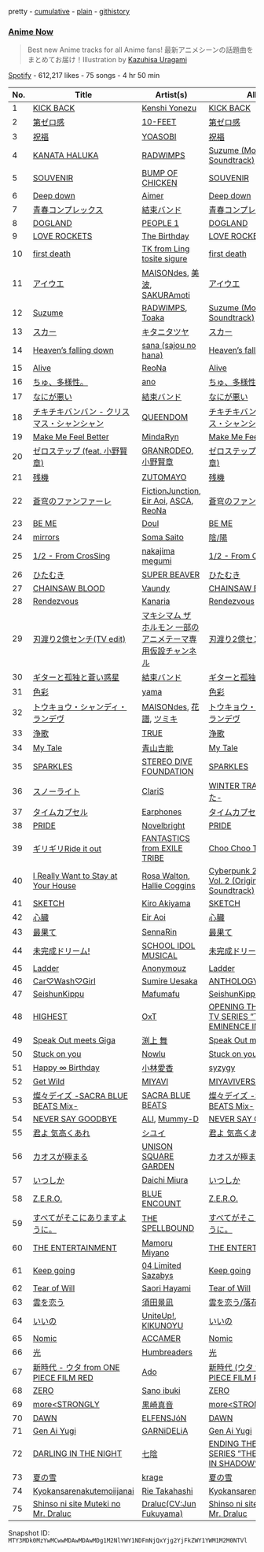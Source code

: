 pretty - [cumulative](/playlists/cumulative/37i9dQZF1DWT8aqnwgRt92.md) - [plain](/playlists/plain/37i9dQZF1DWT8aqnwgRt92) - [githistory](https://github.githistory.xyz/mackorone/spotify-playlist-archive/blob/main/playlists/plain/37i9dQZF1DWT8aqnwgRt92)

### [Anime Now](https://open.spotify.com/playlist/37i9dQZF1DWT8aqnwgRt92)

> Best new Anime tracks for all Anime fans! 最新アニメシーンの話題曲をまとめてお届け！Illustration by <a href="https://kazuhisauragami.com/"> Kazuhisa Uragami</a>

[Spotify](https://open.spotify.com/user/spotify) - 612,217 likes - 75 songs - 4 hr 50 min

| No. | Title | Artist(s) | Album | Length |
|---|---|---|---|---|
| 1 | [KICK BACK](https://open.spotify.com/track/3khEEPRyBeOUabbmOPJzAG) | [Kenshi Yonezu](https://open.spotify.com/artist/1snhtMLeb2DYoMOcVbb8iB) | [KICK BACK](https://open.spotify.com/album/6RH1fEIz8HVXregzz5Xp2B) | 3:13 |
| 2 | [第ゼロ感](https://open.spotify.com/track/3GGOKTfxgyluPvAFnB30zE) | [10\-FEET](https://open.spotify.com/artist/0QZqdhoRQkn1VphAa5eX8h) | [第ゼロ感](https://open.spotify.com/album/7hUGSAApToftQu366lqPVf) | 4:47 |
| 3 | [祝福](https://open.spotify.com/track/7ajpbW6tBpqUI9foCtwlLw) | [YOASOBI](https://open.spotify.com/artist/64tJ2EAv1R6UaZqc4iOCyj) | [祝福](https://open.spotify.com/album/7KS8ZZpgraGBazVoSeX6O4) | 3:16 |
| 4 | [KANATA HALUKA](https://open.spotify.com/track/4O6htogl2A9ycNLwc9dVK1) | [RADWIMPS](https://open.spotify.com/artist/1EowJ1WwkMzkCkRomFhui7) | [Suzume \(Motion Picture Soundtrack\)](https://open.spotify.com/album/6Ar5HxNWXtvraqs7FI7bYq) | 5:55 |
| 5 | [SOUVENIR](https://open.spotify.com/track/7qOsSOpiL3R8RKyiBtIYNQ) | [BUMP OF CHICKEN](https://open.spotify.com/artist/0hSFeqPehe7FtCNWuQ6Bsy) | [SOUVENIR](https://open.spotify.com/album/62Rk2K7V2le9NBC75ANiX7) | 4:24 |
| 6 | [Deep down](https://open.spotify.com/track/42IF4VUNaIGc1oD74rHa8O) | [Aimer](https://open.spotify.com/artist/0bAsR2unSRpn6BQPEnNlZm) | [Deep down](https://open.spotify.com/album/7arScRaGCUmEWNeQEPDq3K) | 3:47 |
| 7 | [青春コンプレックス](https://open.spotify.com/track/0jpP8AlQLVtaMwA3vQYpYB) | [結束バンド](https://open.spotify.com/artist/2nvl0N9GwyX69RRBMEZ4OD) | [青春コンプレックス](https://open.spotify.com/album/3yiMrbhmz7rqjTW3AgmG9W) | 3:25 |
| 8 | [DOGLAND](https://open.spotify.com/track/6CMjaUiyl7WLPop2AoLbn6) | [PEOPLE 1](https://open.spotify.com/artist/2llRPLPOCvnAiUozItvPsU) | [DOGLAND](https://open.spotify.com/album/0yx19Klp8J1JyYES4KB426) | 2:55 |
| 9 | [LOVE ROCKETS](https://open.spotify.com/track/6stn0schvLBMoRHsDeYiIi) | [The Birthday](https://open.spotify.com/artist/58zME34zPsQx58YXCyFryH) | [LOVE ROCKETS](https://open.spotify.com/album/0wN4mrkQyl961vNqhchf7N) | 4:21 |
| 10 | [first death](https://open.spotify.com/track/0ky07Oq85l9zx7e427XGgC) | [TK from Ling tosite sigure](https://open.spotify.com/artist/3B9O5mYYw89fFXkwKh7jCS) | [first death](https://open.spotify.com/album/1IbsEpB7SmkJSaeTajYw7R) | 4:01 |
| 11 | [アイウエ](https://open.spotify.com/track/7rqYTYi70xZBqEMAtSVhXc) | [MAISONdes](https://open.spotify.com/artist/7LTiBdByoaUd329wCpmMcM), [美波](https://open.spotify.com/artist/1KXJUpTiNeMv93LrJbbm7G), [SAKURAmoti](https://open.spotify.com/artist/2raQe3AjMykp6K4Y890owO) | [アイウエ](https://open.spotify.com/album/1cWeuydo4eS8AwAID5YUGJ) | 3:42 |
| 12 | [Suzume](https://open.spotify.com/track/1n1y2kFPISpF9WGD3JaFo5) | [RADWIMPS](https://open.spotify.com/artist/1EowJ1WwkMzkCkRomFhui7), [Toaka](https://open.spotify.com/artist/3GzVC7GGbmO2SuBu92DqUn) | [Suzume \(Motion Picture Soundtrack\)](https://open.spotify.com/album/6Ar5HxNWXtvraqs7FI7bYq) | 3:58 |
| 13 | [スカー](https://open.spotify.com/track/5WQAussByRFjUWYQDowtHE) | [キタニタツヤ](https://open.spotify.com/artist/7mvhRvEAHiCTQHUnH7fgnv) | [スカー](https://open.spotify.com/album/4qHbR7z8zMoUFOukvg7KXd) | 4:19 |
| 14 | [Heaven’s falling down](https://open.spotify.com/track/5viPEz1dLOhTXNEeZEscGH) | [sana \(sajou no hana\)](https://open.spotify.com/artist/7xPozlvOETtjDzmgTUfLRY) | [Heaven’s falling down](https://open.spotify.com/album/4fJPCGw5H94MX6TGOe6gBd) | 3:35 |
| 15 | [Alive](https://open.spotify.com/track/4HkMETY0zKUblZVAX22YUD) | [ReoNa](https://open.spotify.com/artist/2SIBY7Jwq1kYng12Zguo3C) | [Alive](https://open.spotify.com/album/7IBqowr22LfhlV1GL6fQmF) | 4:18 |
| 16 | [ちゅ、多様性。](https://open.spotify.com/track/5KLL3cZEyuSJRvyS84o4Df) | [ano](https://open.spotify.com/artist/7Il739Q5W4yJUYC3hfnX6z) | [ちゅ、多様性。](https://open.spotify.com/album/07zxoeMpl7X8SguWcOiN5x) | 3:05 |
| 17 | [なにが悪い](https://open.spotify.com/track/5r8hIaf0VCNptCt8SRtxD9) | [結束バンド](https://open.spotify.com/artist/2nvl0N9GwyX69RRBMEZ4OD) | [なにが悪い](https://open.spotify.com/album/7u1WUpovfbZSSDM8edRqmb) | 3:47 |
| 18 | [チキチキバンバン \- クリスマス・シャンシャン](https://open.spotify.com/track/1WKgUGH7nM83632LTQQwX5) | [QUEENDOM](https://open.spotify.com/artist/6IW91qUpcrhbGuZxubrG70) | [チキチキバンバン \(クリスマス・シャンシャン\)](https://open.spotify.com/album/2UrfbDZ60t9Omo74Z9QQGS) | 3:58 |
| 19 | [Make Me Feel Better](https://open.spotify.com/track/48Hxgmy2rW0jT6YZUo18R8) | [MindaRyn](https://open.spotify.com/artist/7MSns7VCEysJJhcp67gvtZ) | [Make Me Feel Better](https://open.spotify.com/album/0VymrjRtKPZUvHkcJLaqby) | 4:29 |
| 20 | [ゼロステップ \(feat\. 小野賢章\)](https://open.spotify.com/track/5DAtC0mgP1HUpL9th0e2U9) | [GRANRODEO](https://open.spotify.com/artist/3LnMh597QKlMqWqqXz7woc), [小野賢章](https://open.spotify.com/artist/6yg8XM7BirJ6GnfBUt7BUU) | [ゼロステップ \(feat\. 小野賢章\)](https://open.spotify.com/album/1TX5uM4HEOIZEzoAOnUagC) | 4:30 |
| 21 | [残機](https://open.spotify.com/track/1XeOqgzh2fZhmgxnmyiIJ8) | [ZUTOMAYO](https://open.spotify.com/artist/38WbKH6oKAZskBhqDFA8Uj) | [残機](https://open.spotify.com/album/3wGoYoTJhdbkvn7WZpTqz3) | 3:50 |
| 22 | [蒼穹のファンファーレ](https://open.spotify.com/track/0wMBwx4SiRJmcmRxtq6l4N) | [FictionJunction](https://open.spotify.com/artist/5Q08YLH6CfTdmvhvRJ3iyz), [Eir Aoi](https://open.spotify.com/artist/18moNotPmBWa2YZtRnIoZ3), [ASCA](https://open.spotify.com/artist/5pjjlQXYjoMFWdjdKOre9s), [ReoNa](https://open.spotify.com/artist/2SIBY7Jwq1kYng12Zguo3C) | [蒼穹のファンファーレ](https://open.spotify.com/album/1SIWm59nMt5C5CTtxHmGBJ) | 5:18 |
| 23 | [BE ME](https://open.spotify.com/track/6YXgarWY2jY2f1F7VVUE0Z) | [Doul](https://open.spotify.com/artist/6iCB8Oh5qNCfMM6Bjn3bOf) | [BE ME](https://open.spotify.com/album/0nJ24ELPglbislYG5leab8) | 3:31 |
| 24 | [mirrors](https://open.spotify.com/track/5GQcnKp2nftw5o96wNa34X) | [Soma Saito](https://open.spotify.com/artist/1O2VCqaEfk91iBO0Sgchvb) | [陰/陽](https://open.spotify.com/album/3jjCpP3z1nfa8wpUd3O6j3) | 4:31 |
| 25 | [1/2 \- From CrosSing](https://open.spotify.com/track/55hGpzoNjvOiwnvrSnOkSA) | [nakajima megumi](https://open.spotify.com/artist/2aM6C9kVle6RU6iV2Eb91N) | [1/2 \- From CrosSing](https://open.spotify.com/album/5j5nln0FTomoMiYzTeKKND) | 5:09 |
| 26 | [ひたむき](https://open.spotify.com/track/0JtDUkqOV5cRxTdHMXGP3t) | [SUPER BEAVER](https://open.spotify.com/artist/0SMhG4gXGD4gzLMMz08cQU) | [ひたむき](https://open.spotify.com/album/6Xot0ubHeYpeNjMelRHHnq) | 4:10 |
| 27 | [CHAINSAW BLOOD](https://open.spotify.com/track/3lUOzabhWYyRImRszpJGOU) | [Vaundy](https://open.spotify.com/artist/2IUl3m1H1EQ7QfNbNWvgru) | [CHAINSAW BLOOD](https://open.spotify.com/album/6vuTbUMzsnI0ThfnXc4Cjg) | 3:20 |
| 28 | [Rendezvous](https://open.spotify.com/track/7gspVQa13prQbNABCRacwE) | [Kanaria](https://open.spotify.com/artist/1k5LyiTCRzPjORzcgHqJxF) | [Rendezvous](https://open.spotify.com/album/089xXTATtiHlkm0VCM0w8q) | 2:12 |
| 29 | [刃渡り2億センチ\(TV edit\)](https://open.spotify.com/track/2rTmZHTXWo9YfIRAxbdkpG) | [マキシマム ザ ホルモン 一部のアニメテーマ専用仮設チャンネル](https://open.spotify.com/artist/7ipRKwjoASGW04QLVsDg3g) | [刃渡り2億センチ\(TV edit\)](https://open.spotify.com/album/04tV0O6qn5cXheBUTHmeKv) | 1:29 |
| 30 | [ギターと孤独と蒼い惑星](https://open.spotify.com/track/17rhDgnYYryQU4uS71ZxFu) | [結束バンド](https://open.spotify.com/artist/2nvl0N9GwyX69RRBMEZ4OD) | [ギターと孤独と蒼い惑星](https://open.spotify.com/album/6PmIi4asxDdrpIcZKHYfWp) | 3:48 |
| 31 | [色彩](https://open.spotify.com/track/1uveEvgKX4irLcp1BUTIFD) | [yama](https://open.spotify.com/artist/7kOrrFIBIBc8uCu2zbxbLv) | [色彩](https://open.spotify.com/album/3gQJWupAma6DdzcHVBQ9Bn) | 3:12 |
| 32 | [トウキョウ・シャンディ・ランデヴ](https://open.spotify.com/track/2MmgGuQzr0kkiA04lMdPXW) | [MAISONdes](https://open.spotify.com/artist/7LTiBdByoaUd329wCpmMcM), [花譜](https://open.spotify.com/artist/2c32JruIkUyfdycHmhIph4), [ツミキ](https://open.spotify.com/artist/7ctyyNnO9O2dDD8bHjkCAh) | [トウキョウ・シャンディ・ランデヴ](https://open.spotify.com/album/4PVGSr28Y12iTfD6QnzAkQ) | 3:04 |
| 33 | [浄歌](https://open.spotify.com/track/71cNVDcg9JsFCr0hLi7Pj9) | [TRUE](https://open.spotify.com/artist/0UwVT0iMLLAa9SUNENg4te) | [浄歌](https://open.spotify.com/album/3hCHq9tpguiwxs3j9N373U) | 4:53 |
| 34 | [My Tale](https://open.spotify.com/track/6wWKDglEzL9JfiTnJmOSeo) | [青山吉能](https://open.spotify.com/artist/41AMM7nACzTXN8OCVTsFvP) | [My Tale](https://open.spotify.com/album/4CtOKxZsZXOWBHbJjnLoWT) | 4:19 |
| 35 | [SPARKLES](https://open.spotify.com/track/3heytsqAvwcOmpvJvKop80) | [STEREO DIVE FOUNDATION](https://open.spotify.com/artist/6yLTrq59HxfE6aTq8r4gVP) | [SPARKLES](https://open.spotify.com/album/7DLjM7lmuv7rlhVShdIBXN) | 4:36 |
| 36 | [スノーライト](https://open.spotify.com/track/0Kb74cofcnavVwe4Tpcdv9) | [ClariS](https://open.spotify.com/artist/5htVtReJ3NAwcAdxdHpim3) | [WINTER TRACKS \-冬のうた\-](https://open.spotify.com/album/7FZFPL1Z8sgWAlX30Sxr6n) | 4:23 |
| 37 | [タイムカプセル](https://open.spotify.com/track/7AjXfY9JTWOHWbctrsOCrM) | [Earphones](https://open.spotify.com/artist/6nH1MaNtYwXEuwdOZ1R75p) | [タイムカプセル](https://open.spotify.com/album/48PHUW6UeNNN3Z90vDxFBj) | 4:16 |
| 38 | [PRIDE](https://open.spotify.com/track/4w1J2ejTHgtxRR6IvFoB8n) | [Novelbright](https://open.spotify.com/artist/0jWCX6zp4RjWrmZRxJ2uri) | [PRIDE](https://open.spotify.com/album/7A0ixTAOm6k9iyuYVX7lBb) | 3:37 |
| 39 | [ギリギリRide it out](https://open.spotify.com/track/7Ac881VKUrTcPWDpLG6Yiv) | [FANTASTICS from EXILE TRIBE](https://open.spotify.com/artist/162Ols90jU4CctXQz15NxS) | [Choo Choo TRAIN](https://open.spotify.com/album/2qB0JLYy2Ufq65f0NkjfPG) | 3:51 |
| 40 | [I Really Want to Stay at Your House](https://open.spotify.com/track/7mykoq6R3BArsSpNDjFQTm) | [Rosa Walton](https://open.spotify.com/artist/1X0HaTcdkHW7LviblBiEeq), [Hallie Coggins](https://open.spotify.com/artist/5JNkPX6dYGLeEm4cUjHNGc) | [Cyberpunk 2077: Radio, Vol\. 2 \(Original Soundtrack\)](https://open.spotify.com/album/1VGVJdmvOSRK2w9RKXk18A) | 4:06 |
| 41 | [SKETCH](https://open.spotify.com/track/1hoeIeIVXV9nDPWL21Nbjj) | [Kiro Akiyama](https://open.spotify.com/artist/0JROVv4P85ZVPFbaJIqAty) | [SKETCH](https://open.spotify.com/album/0A1gohH5dOABV1NkjK49dL) | 3:57 |
| 42 | [心臓](https://open.spotify.com/track/5jAzYu1dMEp0Mx3RCnTWrM) | [Eir Aoi](https://open.spotify.com/artist/18moNotPmBWa2YZtRnIoZ3) | [心臓](https://open.spotify.com/album/0wpmbTY0B13k0r9zSeCGWm) | 3:34 |
| 43 | [最果て](https://open.spotify.com/track/0GiepUHAIfTH1WzpHqtVXT) | [SennaRin](https://open.spotify.com/artist/05Thl0cxDfoKilfQ5Hwo7D) | [最果て](https://open.spotify.com/album/6JffqDdgFVwPOjHmLte6kC) | 3:00 |
| 44 | [未完成ドリーム!](https://open.spotify.com/track/3MVbG5259vPrYXUhX5JtQZ) | [SCHOOL IDOL MUSICAL](https://open.spotify.com/artist/0ac7G5NyL6NEnPTeozqUgd) | [未完成ドリーム!](https://open.spotify.com/album/1RnbfqigPmq2mFTikAHuDt) | 3:57 |
| 45 | [Ladder](https://open.spotify.com/track/6gZzyh7mytbxOTX0qWxbhx) | [Anonymouz](https://open.spotify.com/artist/6htvT7X1lqrkKpfp0Rv13X) | [Ladder](https://open.spotify.com/album/17MpD6N5nkhHHatcIckvNa) | 3:40 |
| 46 | [Car♡Wash♡Girl](https://open.spotify.com/track/2ijNxRyvM9bEqNZPo1ievQ) | [Sumire Uesaka](https://open.spotify.com/artist/4hRg5l2hXQl3lAzffFF8P8) | [ANTHOLOGY & DESTINY](https://open.spotify.com/album/2uBuVNcF7UUpKpOhBIIgwq) | 3:37 |
| 47 | [SeishunKippu](https://open.spotify.com/track/0gb9k8uR9jC9Jtk2OdapKs) | [Mafumafu](https://open.spotify.com/artist/6t6aXZlmnAF1VuiG8BVjQZ) | [SeishunKippu](https://open.spotify.com/album/4bHwSxmTANprSv6iGwNezt) | 4:04 |
| 48 | [HIGHEST](https://open.spotify.com/track/1ocxu4f7ZOjOcwAbqQ8l1T) | [OxT](https://open.spotify.com/artist/2qaq1aaJNXMlqsdS50FDrW) | [OPENING THEME FROM TV SERIES ”THE EMINENCE IN SHADOW”](https://open.spotify.com/album/0thfg8QuF1USWyk0XYYqMh) | 3:36 |
| 49 | [Speak Out meets Giga](https://open.spotify.com/track/2lEO1KZiyh5gsSM10H2q4o) | [渕上 舞](https://open.spotify.com/artist/2FS1GkRyHcBhVGfo40uZQE) | [Speak Out meets Giga](https://open.spotify.com/album/5JHClsBOrIzUUMWUbJpceO) | 2:45 |
| 50 | [Stuck on you](https://open.spotify.com/track/3yQJ2X7Jpufw6vnIhA3ZRb) | [Nowlu](https://open.spotify.com/artist/0TAhk9VlgZqLcM4wn5nUpO) | [Stuck on you](https://open.spotify.com/album/2YC2JrNogGItC3W9NTZ04h) | 3:05 |
| 51 | [Happy ∞ Birthday](https://open.spotify.com/track/41scJD3UPgISqiwEuj1UCo) | [小林愛香](https://open.spotify.com/artist/584d4y95R54C5X5JVwVC2h) | [syzygy](https://open.spotify.com/album/4N4A0FkTtL3t2vK2I8YMNT) | 3:42 |
| 52 | [Get Wild](https://open.spotify.com/track/5G48nS1vgkQherzj2bHE3F) | [MIYAVI](https://open.spotify.com/artist/7sBtBCNVRujQhaHDODkfTN) | [MIYAVIVERSE \- Anima \-](https://open.spotify.com/album/60rJiOVY3wSlVwV7fB5HRB) | 4:34 |
| 53 | [燦々デイズ \-SACRA BLUE BEATS Mix\-](https://open.spotify.com/track/0cVZrZ7Xz1DabRUmiyanl0) | [SACRA BLUE BEATS](https://open.spotify.com/artist/7JFAWhsI7NNXmSo38Rk1Yn) | [燦々デイズ \-SACRA BLUE BEATS Mix\-](https://open.spotify.com/album/45vCjeChn7dWsMXKxSARwP) | 3:50 |
| 54 | [NEVER SAY GOODBYE](https://open.spotify.com/track/1NVQvAvYhYUluRrRQpdCjg) | [ALI](https://open.spotify.com/artist/2Qqrew4ZcEwf9NY7UqWGfU), [Mummy\-D](https://open.spotify.com/artist/1tDPDvqdllfPLjLhFFkocX) | [NEVER SAY GOODBYE](https://open.spotify.com/album/0f9ojxk4DzroHLGAU5iUA3) | 4:50 |
| 55 | [君よ 気高くあれ](https://open.spotify.com/track/0rlYL6IQIwLZwYIguyy3l0) | [シユイ](https://open.spotify.com/artist/3EKiz61ZCQs4LK3O96mt5O) | [君よ 気高くあれ](https://open.spotify.com/album/50H81UtyttWHuL3qK9TwLc) | 3:36 |
| 56 | [カオスが極まる](https://open.spotify.com/track/0lPfqcI3A8gQ9971nXxgq6) | [UNISON SQUARE GARDEN](https://open.spotify.com/artist/449AEgfeOxqAuRn0uX6l3u) | [カオスが極まる](https://open.spotify.com/album/2Ju0DfkzxP0XsR2IthWIEI) | 3:50 |
| 57 | [いつしか](https://open.spotify.com/track/7Lw2wccjg0QHvT7T634t6W) | [Daichi Miura](https://open.spotify.com/artist/4UTEZqrPqLDOhBfraPNciJ) | [いつしか](https://open.spotify.com/album/6x0XM8OMPAoUCt0uTmlCFq) | 4:00 |
| 58 | [Z.E.R.O.](https://open.spotify.com/track/72q1f85sG2GZRo3i9GdkOg) | [BLUE ENCOUNT](https://open.spotify.com/artist/1CWmF1EcrKoWIbZt9Ivfg2) | [Z.E.R.O.](https://open.spotify.com/album/1Oz6fVlYIPMO4VKT8UmPPx) | 4:05 |
| 59 | [すべてがそこにありますように。](https://open.spotify.com/track/6oxjUUnKOV1KR6R4oPhOkS) | [THE SPELLBOUND](https://open.spotify.com/artist/1urc1bS4D4upX4Mb9kLnMb) | [すべてがそこにありますように。](https://open.spotify.com/album/0jXyshoedPS2dP4xTBtsiK) | 3:44 |
| 60 | [THE ENTERTAINMENT](https://open.spotify.com/track/19jVz4hYk0kaDOMLEGNrGz) | [Mamoru Miyano](https://open.spotify.com/artist/1iR65pQAV4ssTTf9JRNr9X) | [THE ENTERTAINMENT](https://open.spotify.com/album/5ikHcTlm4IV9j3mNwlOXl9) | 3:26 |
| 61 | [Keep going](https://open.spotify.com/track/0ZCpVXA2TCoxpYCdtnQWJg) | [04 Limited Sazabys](https://open.spotify.com/artist/6Gem5Nh6gd9PCtWdzR7Odh) | [Keep going](https://open.spotify.com/album/5qanfHlbiLvT8JGKsY9OUT) | 2:40 |
| 62 | [Tear of Will](https://open.spotify.com/track/5V8qhD9u4XLGxaXWZBfZXR) | [Saori Hayami](https://open.spotify.com/artist/32UDgij5Tm7EtyRRCC1JTN) | [Tear of Will](https://open.spotify.com/album/05jXEfMQhjc1Q9U9H4jndu) | 4:29 |
| 63 | [雲を恋う](https://open.spotify.com/track/28mPWAyHiXIBnovrBeWwot) | [須田景凪](https://open.spotify.com/artist/5dWE3G7COO82G6vRy2Hpum) | [雲を恋う/落花流水](https://open.spotify.com/album/3HCB9aNa4oUuAm0pvmZdUK) | 3:33 |
| 64 | [いいの](https://open.spotify.com/track/6zYa0HNDUEjGtZ5HnB5Cqr) | [UniteUp!](https://open.spotify.com/artist/21CL9McUjHLfV1g3rJKeBo), [KIKUNOYU](https://open.spotify.com/artist/281ctw2ZJ8mLOcH58SVts5) | [いいの](https://open.spotify.com/album/1RsDnvYcyLXcAAvjyoImCc) | 3:47 |
| 65 | [Nomic](https://open.spotify.com/track/097t1k0326IivjNTdqOqx7) | [ACCAMER](https://open.spotify.com/artist/6fl8KnCZzMYMHTklUPWlX2) | [Nomic](https://open.spotify.com/album/4LSTro12AcY0M6dqGaZpak) | 3:00 |
| 66 | [光](https://open.spotify.com/track/6QQbzN8uLS5BDWm3k1jSYO) | [Humbreaders](https://open.spotify.com/artist/32k7rSC70F3C7qif9Pgavi) | [光](https://open.spotify.com/album/6lYzEz2OmSz6oB5FCwGmBO) | 3:57 |
| 67 | [新時代 \- ウタ from ONE PIECE FILM RED](https://open.spotify.com/track/2l2yRJWgMiJkfPbRNiuC25) | [Ado](https://open.spotify.com/artist/6mEQK9m2krja6X1cfsAjfl) | [新時代 \(ウタ from ONE PIECE FILM RED\)](https://open.spotify.com/album/7r72omJJLTajYYn9vImIcb) | 3:48 |
| 68 | [ZERO](https://open.spotify.com/track/1kAXDCUimESViN8p0UpjSP) | [Sano ibuki](https://open.spotify.com/artist/5QTiwZndpc1mObGXkDKry3) | [ZERO](https://open.spotify.com/album/4XBfIIqZabQ23EkPq9dniS) | 3:34 |
| 69 | [more<STRONGLY](https://open.spotify.com/track/3i1AGed6mcym5gbF02oPDm) | [黒崎真音](https://open.spotify.com/artist/4SLTgwsFXbomwbNjsAvs3E) | [more<STRONGLY](https://open.spotify.com/album/2b53se6W2pO6rMbQ0OkSao) | 5:01 |
| 70 | [DAWN](https://open.spotify.com/track/35CvDqm8F1aesWtBJfM882) | [ELFENSJóN](https://open.spotify.com/artist/5vomJOkSx5xcnZg09Q8XGt) | [DAWN](https://open.spotify.com/album/4Og8uM6Zdp1G1ImPrXVqkf) | 3:41 |
| 71 | [Gen Ai Yugi](https://open.spotify.com/track/3l2xktQvGgo9fNsb6SzaNw) | [GARNiDELiA](https://open.spotify.com/artist/7MIbdLkqD1qQE35LSISIM6) | [Gen Ai Yugi](https://open.spotify.com/album/2hdx95aAzVO3DE4brSpH3a) | 3:48 |
| 72 | [DARLING IN THE NIGHT](https://open.spotify.com/track/7AnMPMbtd3L90yKv9cNyrp) | [七陰](https://open.spotify.com/artist/30xGJe0vTq03OuzcOxY8Ln) | [ENDING THEME FROM TV SERIES ”THE EMINENCE IN SHADOW”](https://open.spotify.com/album/0AngWuk5QRZ3e3tKBXEXAH) | 4:09 |
| 73 | [夏の雪](https://open.spotify.com/track/4SJnBgbqNliUIfxigwQBcS) | [krage](https://open.spotify.com/artist/35jRIUtWCUITFLfjhYwkFx) | [夏の雪](https://open.spotify.com/album/2O7PwmRoBvdiC6o2VUN5tj) | 4:42 |
| 74 | [Kyokansarenakutemoiijanai](https://open.spotify.com/track/0ILqv4nIfyMSHg7WPJBwlw) | [Rie Takahashi](https://open.spotify.com/artist/0ENel7sUUXjVGUsP0xvwEJ) | [Kyokansarenakutemoiijanai](https://open.spotify.com/album/1O0nkN0Qp1rcdwJHsNds6p) | 3:53 |
| 75 | [Shinso ni site Muteki no Mr\. Draluc](https://open.spotify.com/track/0iJrvWubS2d3CLmhMnxe3Q) | [Draluc\(CV:Jun Fukuyama\)](https://open.spotify.com/artist/4S2NOaRyFqCTGPAfao7TYX) | [Shinso ni site Muteki no Mr\. Draluc](https://open.spotify.com/album/1HUXQ6lAm4eSnlcyxIJ888) | 3:09 |

Snapshot ID: `MTY3MDk0MzYwMCwwMDAwMDAwMDg1M2NlYWY1NDFmNjQxYjg2YjFkZWY1YWM1M2M0NTVl`
